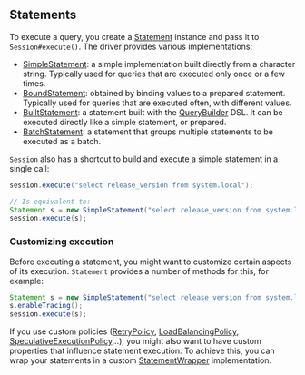 ## Statements

To execute a query, you create a [Statement] instance and pass it to
`Session#execute()`. The driver provides various implementations:

* [SimpleStatement](simple/): a simple implementation built directly from a
  character string. Typically used for queries that are executed only
  once or a few times.
* [BoundStatement](prepared/): obtained by binding values to a prepared
  statement. Typically used for queries that are executed
  often, with different values.
* [BuiltStatement](built/): a statement built with the [QueryBuilder] DSL. It
  can be executed directly like a simple statement, or prepared.
* [BatchStatement](batch/): a statement that groups multiple statements to be
  executed as a batch.

`Session` also has a shortcut to build and execute a simple statement in
a single call:

```java
session.execute("select release_version from system.local");

// Is equivalent to:
Statement s = new SimpleStatement("select release_version from system.local");
session.execute(s);
```

### Customizing execution

Before executing a statement, you might want to customize certain
aspects of its execution. `Statement` provides a number of methods for
this, for example:

```java
Statement s = new SimpleStatement("select release_version from system.local");
s.enableTracing();
session.execute(s);
```

If you use custom policies ([RetryPolicy], [LoadBalancingPolicy],
[SpeculativeExecutionPolicy]...), you might also want to have custom
properties that influence statement execution. To achieve this, you can
wrap your statements in a custom [StatementWrapper] implementation.

[Statement]: http://docs.datastax.com/en/drivers/java/3.0/com/datastax/driver/core/Statement.html
[QueryBuilder]: http://docs.datastax.com/en/drivers/java/3.0/com/datastax/driver/core/querybuilder/QueryBuilder.html
[StatementWrapper]: http://docs.datastax.com/en/drivers/java/3.0/com/datastax/driver/core/StatementWrapper.html
[RetryPolicy]: http://docs.datastax.com/en/drivers/java/3.0/com/datastax/driver/core/policies/RetryPolicy.html
[LoadBalancingPolicy]: http://docs.datastax.com/en/drivers/java/3.0/com/datastax/driver/core/policies/LoadBalancingPolicy.html
[SpeculativeExecutionPolicy]: http://docs.datastax.com/en/drivers/java/3.0/com/datastax/driver/core/policies/SpeculativeExecutionPolicy.html
